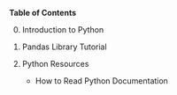**Table of Contents**

0.  Introduction to Python
1.  Pandas Library Tutorial


9.  Python Resources
    - How to Read Python Documentation 

